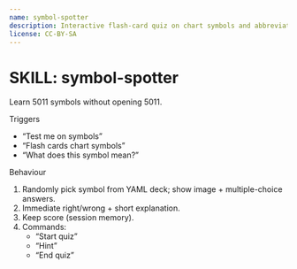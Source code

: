 ```yaml
---
name: symbol-spotter
description: Interactive flash-card quiz on chart symbols and abbreviations.
license: CC-BY-SA
---
```

# SKILL: symbol-spotter
Learn 5011 symbols without opening 5011.

Triggers
- “Test me on symbols”
- “Flash cards chart symbols”
- “What does this symbol mean?”

Behaviour
1. Randomly pick symbol from YAML deck; show image + multiple-choice answers.
2. Immediate right/wrong + short explanation.
3. Keep score (session memory).
4. Commands:
   - “Start quiz”
   - “Hint”
   - “End quiz”